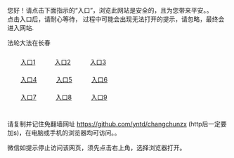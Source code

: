 您好！请点击下面指示的“入口”，浏览此网站是安全的，且为您带来平安。。 <br/>
点击入口后，请耐心等待， 过程中可能会出现无法打开的提示，请忽略，最终会进入网站. </br>

法轮大法在长春<br/>
<div style="padding:10px"><a style="margin:20px" target="_blank" href="https://d3ht3zcld4vf3y.cloudfront.net/2Qpsp?lrxfh" id="ccLink1" rel="nofollow">入口1</a> <a target="_blank" style="margin:20px" href="https://dwmftqm4ocpvz.cloudfront.net/2Qpsp?twlyvmgs" id="ccLink2" rel="nofollow">入口2</a> <a style="margin:20px" target="_blank" href="https://dst2mch1xkvu2.cloudfront.net/2Qpsp?lxlxvj" id="ccLink3" rel="nofollow">入口3</a></div>

<div style="padding:10px" ><a style="margin:20px" target="_blank" href="https://d3ht3zcld4vf3y.cloudfront.net/2Qpsp?lrxfh" id="ccLink4" rel="nofollow">入口4</a> <a style="margin:20px" href="https://dwmftqm4ocpvz.cloudfront.net/2Qpsp?twlyvmgs" target="_blank" id="ccLink5" rel="nofollow">入口5</a> <a style="margin:20px" href="https://dst2mch1xkvu2.cloudfront.net/2Qpsp?lxlxvj" target="_blank" id="ccLink6" rel="nofollow">入口6</a></div>

<div style="padding:10px"><a style="margin:20px" target="_blank" href="https://d3ht3zcld4vf3y.cloudfront.net/2Qpsp?lrxfh" id="ccLink7" rel="nofollow">入口7</a> <a style="margin:20px" href="https://dwmftqm4ocpvz.cloudfront.net/2Qpsp?twlyvmgs" target="_blank" id="ccLink8" rel="nofollow">入口8</a> <a style="margin:20px" target="_blank" href="https://dst2mch1xkvu2.cloudfront.net/2Qpsp?lxlxvj" id="ccLink9" rel="nofollow">入口9</a></div>

<br/>



请复制并记住免翻墙网址 https://github.com/yntd/changchunzx (http后一定要加s)，在电脑或手机的浏览器均可访问。。<br/>

微信如提示停止访问该网页，须先点击右上角，选择浏览器打开。
